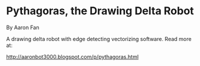 Pythagoras, the Drawing Delta Robot
===================================

By Aaron Fan

A drawing delta robot with edge detecting vectorizing software. Read more at:

http://aaronbot3000.blogspot.com/p/pythagoras.html

